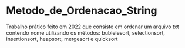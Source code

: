 # Metodo_de_Ordenacao_String
Trabalho prático feito em 2022 que consiste em ordenar um arquivo txt contendo nome utilizando os métodos: bublelesort, selectionsort, insertionsort, heapsort, mergesort e quicksort
